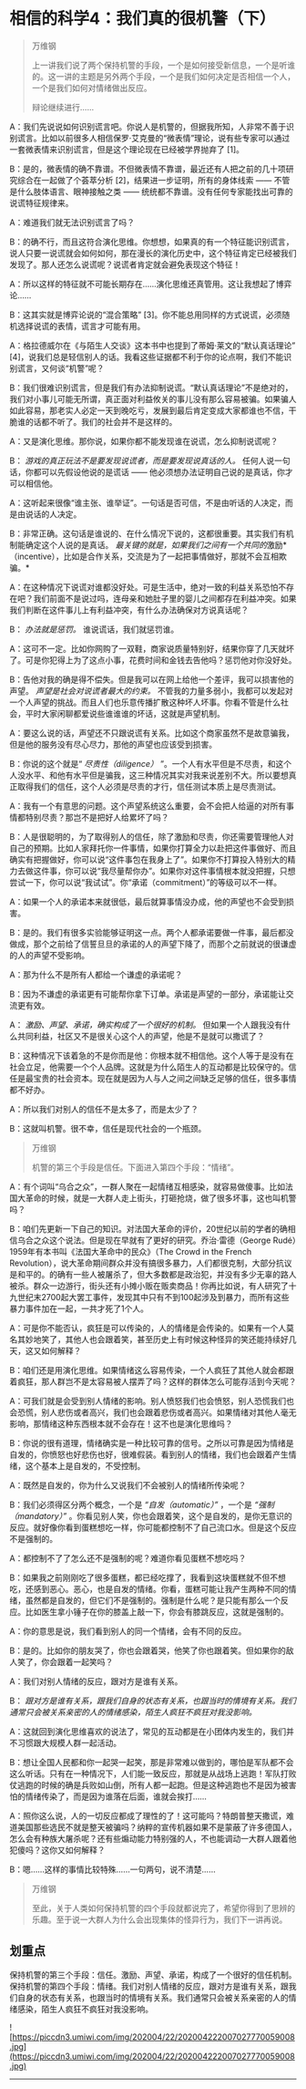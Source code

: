 # 相信的科学4：我们真的很机警（下）

> 万维钢
> 
> 上一讲我们说了两个保持机警的手段，一个是如何接受新信息，一个是听谁的。这一讲的主题是另外两个手段，一个是我们如何决定是否相信一个人，一个是我们如何对情绪做出反应。
> 
> 辩论继续进行……

A：我们先说说如何识别谎言吧。你说人是机警的，但据我所知，人非常不善于识别谎言。比如以前很多人相信保罗·艾克曼的“微表情”理论，说有些专家可以通过一套微表情来识别谎言，但是这个理论现在已经被学界抛弃了 [1]。

B：是的，微表情的确不靠谱。不但微表情不靠谱，最近还有人把之前的几十项研究综合在一起做了个荟萃分析 [2]，结果进一步证明，所有的身体线索 —— 不管是什么肢体语言、眼神接触之类 —— 统统都不靠谱。没有任何专家能找出可靠的说谎特征规律来。

A：难道我们就无法识别谎言了吗？

B：的确不行，而且这符合演化思维。你想想，如果真的有一个特征能识别谎言，说人只要一说谎就会如何如何，那在漫长的演化历史中，这个特征肯定已经被我们发现了。那人还怎么说谎呢？说谎者肯定就会避免表现这个特征！

A：所以这样的特征就不可能长期存在……演化思维还真管用。这让我想起了博弈论……

B：这其实就是博弈论说的“混合策略” [3]。你不能总用同样的方式说谎，必须随机选择说谎的表情，谎言才可能有用。

A：格拉德威尔在《与陌生人交谈》这本书中也提到了蒂姆·莱文的“默认真话理论” [4]，说我们总是轻信别人的话。我看这些证据都不利于你的论点啊，我们不能识别谎言，又何谈“机警”呢？

B：我们很难识别谎言，但是我们有办法抑制说谎。“默认真话理论”不是绝对的，我们对小事儿可能无所谓，真正面对利益攸关的事儿没有那么容易被骗。如果骗人如此容易，那老实人必定一天到晚吃亏，发展到最后肯定变成大家都谁也不信，干脆谁的话都不听了。我们的社会并不是这样的。

A：又是演化思维。那你说，如果你都不能发现谁在说谎，怎么抑制说谎呢？

B： *游戏的真正玩法不是要发现说谎者，而是要发现说真话的人。* 任何人说一句话，你都可以先假设他说的是谎话 —— 他必须想办法证明自己说的是真话，你才可以相信他。

A：这听起来很像“谁主张、谁举证”。一句话是否可信，不是由听话的人决定，而是由说话的人决定。

B：非常正确。这句话是谁说的、在什么情况下说的，这都很重要。其实我们有机制能确定这个人说的是真话。 *最关键的就是，如果我们之间有一个共同的*激励*（incentive），比如是合作关系，交流是为了一起把事情做好，那就不会互相欺骗。*

A：在这种情况下说谎对谁都没好处。可是生活中，绝对一致的利益关系恐怕不存在吧？我们前面不是说过吗，连母亲和她肚子里的婴儿之间都存在利益冲突。如果我们判断在这件事儿上有利益冲突，有什么办法确保对方说真话呢？

B： *办法就是惩罚。* 谁说谎话，我们就惩罚谁。

A：这可不一定。比如你网购了一双鞋，商家说质量特别好，结果你穿了几天就坏了。可是你犯得上为了这点小事，花费时间和金钱去告他吗？惩罚他对你没好处。

B：告他对我的确是得不偿失。但是我可以在网上给他一个差评，我可以损害他的声望。 *声望是社会对说谎者最大的约束。* 不管我的力量多弱小，我都可以发起对一个人声望的挑战。而且人们也乐意传播扩散这种坏人坏事。你看不管是什么社会，平时大家闲聊都爱说些谁谁谁的坏话，这就是声望机制。

A：要这么说的话，声望还不只跟说谎有关系。比如这个商家虽然不是故意骗我，但是他的服务没有尽心尽力，那他的声望也应该受到损害。

B：你说的这个就是“ *尽责性（diligence）* ”。一个人有水平但是不尽责，和这个人没水平、和他有水平但是骗我，这三种情况其实对我来说差别不大。所以要想真正取得我们的信任，这个人必须是尽责的才行，信任测试本质上是尽责测试。

A：我有一个有意思的问题。这个声望系统这么重要，会不会把人给逼的对所有事情都特别尽责？那岂不是把好人给累坏了吗？

B：人是很聪明的，为了取得别人的信任，除了激励和尽责，你还需要管理他人对自己的预期。比如人家拜托你一件事情，如果你打算全力以赴把这件事做好、而且确实有把握做好，你可以说“这件事包在我身上了”。如果你不打算投入特别大的精力去做这件事，你可以说“我尽量帮你办”。如果你对这件事情根本就没把握，只想尝试一下，你可以说“我试试”。你“承诺（commitment）”的等级可以不一样。

A：如果一个人的承诺本来就很低，最后就算事情没办成，他的声望也不会受到损害。

B：是的。我们有很多实验能够证明这一点。两个人都承诺要做一件事，最后都没做成，那个之前给了信誓旦旦的承诺的人的声望下降了，而那个之前就说的很谦虚的人的声望不受影响。

A：那为什么不是所有人都给一个谦虚的承诺呢？

B：因为不谦虚的承诺更有可能帮你拿下订单。承诺是声望的一部分，承诺能让交流更有效。

A： *激励、声望、承诺，确实构成了一个很好的机制。* 但如果一个人跟我没有什么共同利益，社区又不是很关心这个人的声望，他是不是就可以撒谎了？

B：这种情况下该着急的不是你而是他：你根本就不相信他。这个人等于是没有在社会立足，他需要一个个人品牌。这就是为什么陌生人的互动都是比较保守的。信任是最宝贵的社会资本。现在就是因为人与人之间之间缺乏足够的信任，很多事情都不好办。

A：所以我们对别人的信任不是太多了，而是太少了？

B：这就叫机警。很不幸，信任是现代社会的一个瓶颈。

> 万维钢
> 
> 机警的第三个手段是信任。下面进入第四个手段：“情绪”。

A：有个词叫“乌合之众”，一群人聚在一起情绪互相感染，就容易做傻事。比如法国大革命的时候，就是一大群人走上街头，打砸抢烧，做了很多坏事，这也叫机警吗？

B：咱们先更新一下自己的知识。对法国大革命的评价，20世纪以前的学者的确相信乌合之众这个说法。但是现在早就有了更好的研究。乔治·雷德（George Rudé）1959年有本书叫《法国大革命中的民众》（The Crowd in the French Revolution），说大革命期间群众并没有搞很多暴力，人们都很克制，大部分抗议是和平的。的确有一些人被屠杀了，但大多数都是政治犯，并没有多少无辜的路人被杀。群众一边游行，街头还有小摊小贩在贩卖商品！你再比如说，有人研究了十九世纪末2700起大罢工事件，发现其中只有不到100起涉及到暴力，而所有这些暴力事件加在一起，一共才死了1个人。

A：可是你不能否认，疯狂是可以传染的，人的情绪是会传染的。如果有一个人莫名其妙地笑了，其他人也会跟着笑，甚至历史上有时候这种怪异的笑还能持续好几天，这又如何解释？

B：咱们还是用演化思维。如果情绪这么容易传染，一个人疯狂了其他人就会都跟着疯狂，那人群岂不是太容易被人摆弄了吗？这样的群体怎么可能存活到今天呢？

A：可我们就是会受到别人情绪的影响。别人愤怒我们也会愤怒，别人恐慌我们也会恐慌，别人悲伤或者高兴，我们也会跟着悲伤或者高兴。如果情绪对其他人毫无影响，那情绪这种东西根本就不会存在！这不也是演化思维吗？

B：你说的很有道理，情绪确实是一种比较可靠的信号。之所以可靠是因为情绪是自发的，你愤怒也好悲伤也好，很难假装。看到别人的情绪，我们也会跟着产生情绪，这个基本上是自发的，不受控制。

A：既然是自发的，你为什么又说我们不会被别人的情绪所传染呢？

B：我们必须得区分两个概念，一个是 *“自发（automatic）”* ，一个是 *“强制（mandatory）”* 。你看见别人笑，你也会跟着笑，这个是自发的，是你无意识的反应。就好像你看到蛋糕想吃一样，你可能都控制不了自己流口水。但是这个反应不是强制的。

A：都控制不了了怎么还不是强制的呢？难道你看见蛋糕不想吃吗？

B：如果我之前刚刚吃了很多蛋糕，都已经吃撑了，我看到这块蛋糕就不但不想吃，还感到恶心。恶心，也是自发的情绪。你看，蛋糕可能让我产生两种不同的情绪，虽然都是自发的，但它们不是强制的。强制是什么呢？是只能有那么一个反应。比如医生拿小锤子在你的膝盖上敲一下，你会有膝跳反应，这就是强制的。

A：你的意思是说，我们看到别人的同一个情绪，会有不同的反应。

B：是的。比如你的朋友哭了，你也会跟着哭，他笑了你也跟着笑。但如果你的敌人笑了，你会跟着一起笑吗？

A：我们对别人情绪的反应，跟对方是谁有关系。

B： *跟对方是谁有关系，跟我们自身的状态有关系，也跟当时的情境有关系。我们通常只会被关系亲密的人的情绪感染，陌生人疯狂不疯狂对我没影响。*

A：这就回到演化思维喜欢的说法了，常见的互动都是在小团体内发生的，我们并不习惯跟大规模人群一起活动。

B：想让全国人民都和你一起哭一起笑，那是非常难以做到的，哪怕是军队都不会这么听话。只有在一种情况下，人们能一致反应，那就是从战场上逃跑！军队打败仗逃跑的时候的确是兵败如山倒，所有人都一起跑。但是这种逃跑也不是因为被害怕的情绪传染了，而是因为谁落在后面，谁就会挨打……

A：照你这么说，人的一切反应都成了理性的了！这可能吗？特朗普整天撒谎，难道美国那些选民不就是整天被骗吗？纳粹的宣传机器如果不是蒙蔽了许多德国人，怎么会有种族大屠杀呢？还有些煽动能力特别强的人，不也能调动一大群人跟着他犯傻吗？这你又如何解释？

B：嗯……这样的事情比较特殊……一句两句，说不清楚……

> 万维钢
> 
> 至此，关于人类如何保持机警的四个手段就都说完了，希望你得到了思辨的乐趣。至于说一大群人为什么会出现集体的怪异行为，我们下一讲再说。

## 划重点

保持机警的第三个手段：信任。激励、声望、承诺，构成了一个很好的信任机制。
保持机警的第四个手段：情绪。我们对别人情绪的反应，跟对方是谁有关系，跟我们自身的状态有关系，也跟当时的情境有关系。我们通常只会被关系亲密的人的情绪感染，陌生人疯狂不疯狂对我没影响。

![https://piccdn3.umiwi.com/img/202004/22/202004222007027770059008.jpg](https://piccdn3.umiwi.com/img/202004/22/202004222007027770059008.jpg)

---
